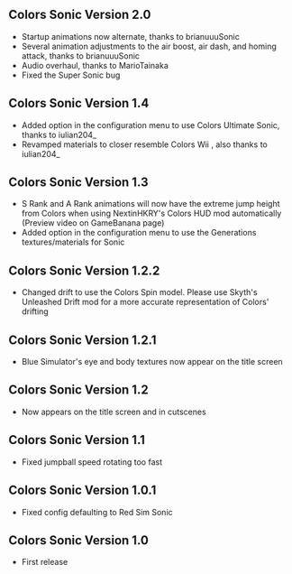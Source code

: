 ## Colors Sonic Version 2.0
- Startup animations now alternate, thanks to brianuuuSonic
- Several animation adjustments to the air boost, air dash, and homing attack, thanks to brianuuuSonic
- Audio overhaul, thanks to MarioTainaka
- Fixed the Super Sonic bug
## Colors Sonic Version 1.4
- Added option in the configuration menu to use Colors Ultimate Sonic, thanks to iulian204_
- Revamped materials to closer resemble Colors Wii , also thanks to iulian204_
## Colors Sonic Version 1.3
- S Rank and A Rank animations will now have the extreme jump height from Colors when using NextinHKRY's Colors HUD mod automatically (Preview video on GameBanana page)
- Added option in the configuration menu to use the Generations textures/materials for Sonic
## Colors Sonic Version 1.2.2
- Changed drift to use the Colors Spin model. Please use Skyth's Unleashed Drift mod for a more accurate representation of Colors' drifting
## Colors Sonic Version 1.2.1
- Blue Simulator's eye and body textures now appear on the title screen
## Colors Sonic Version 1.2
- Now appears on the title screen and in cutscenes
## Colors Sonic Version 1.1
- Fixed jumpball speed rotating too fast
## Colors Sonic Version 1.0.1
- Fixed config defaulting to Red Sim Sonic
## Colors Sonic Version 1.0
- First release

